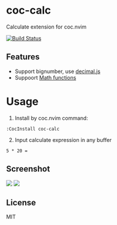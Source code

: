 # coc-calc

Calculate extension for coc.nvim

[![Build Status](https://travis-ci.com/weirongxu/coc-calc.svg?branch=master)](https://travis-ci.com/weirongxu/coc-calc)

## Features

* Support bignumber, use [decimal.js](https://github.com/MikeMcl/decimal.js)
* Suppoort [Math functions](http://mikemcl.github.io/decimal.js/#methods)

# Usage

1. Install by coc.nvim command:
```
:CocInstall coc-calc
```
2. Input calculate expression in any buffer
```
5 * 20 =
```

## Screenshot
![](https://user-images.githubusercontent.com/1709861/57681026-7185a500-7661-11e9-9e80-130090e8a10f.png)
![](https://user-images.githubusercontent.com/1709861/57681030-734f6880-7661-11e9-937a-1f3521d00343.png)

## License

MIT
